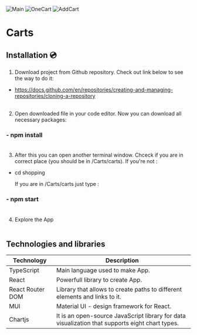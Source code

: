 ![Main](https://user-images.githubusercontent.com/95884784/227046577-2ae4beab-9db9-49d2-af0a-9d31ccb6aebe.png)
![OneCart](https://user-images.githubusercontent.com/95884784/227046601-1521bd94-54f8-4433-9cee-10258b950911.png)
![AddCart](https://user-images.githubusercontent.com/95884784/227046625-a3c226ee-c33f-4fec-8234-51ae92f93185.png)

# Carts <br/>

## Installation 💿<br/>

1. Download project from Github repository. Check out link below to see the way to do it:<br/>

- https://docs.github.com/en/repositories/creating-and-managing-repositories/cloning-a-repository<br/><br/>


2. Open downloaded file in your code editor. Now you can download all necessary packages:<br/>

### - npm install<br/><br/>


3. After this you can open another terminal window. Chceck if you are in correct place (you should be in /Carts/carts). If you're not :<br/>

- cd shopping<br/>

  If you are in /Carts/carts just type :<br/>

### - npm start <br/><br/>


4. Explore the App <br/><br/>



## Technologies and libraries

| Technology | Description |
| --- | --- |
| TypeScript | Main language used to make App. |
| React | Powerfull library to create App. |
| React Router DOM| Library that allows to create paths to different elements and links to it. |
| MUI | Material UI - design framework for React. |
| Chartjs | It is an open-source JavaScript library for data visualization that supports eight chart types. |



